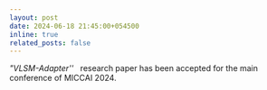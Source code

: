 ```yaml
---
layout: post
date: 2024-06-18 21:45:00+054500
inline: true
related_posts: false
---
```


<i>"VLSM-Adapter''</i> &nbsp; research paper has been accepted for the main conference of MICCAI 2024.
